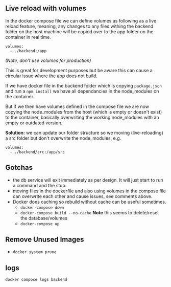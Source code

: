 ## Live reload with volumes

In the docker compose file we can define volumes as following as a live reload feature, meaning, any changes to any files withing the backend folder on the host machine will be copied over to the app folder on the container in real time. 

```
volumes:
  - ./backend:/app
```

*(Note, don't use volumes for production)*

This is great for development purposes but be aware this can cause a circular issue where the app does not build. 

If we have docker file in the backend folder which is copying `package.json` and run a `npm install` we have all dependancies in the node_modules on the container. 

But if we then have volumes defined in the compose file we are now copying the node_modules from the host (which is empty or doesn't exist) to the container, basically overwriting the working node_modules with an empty or outdated version. 

**Solution:** we can update our folder structure so we moving (live-reloading) a src folder but don't overwrite the node_modules, e.g.

```
volumes:
  - ./backend/src:/app/src
```

## Gotchas
- the db service will exit immediately as per design. It will just start to run a command and the stop. 
- moving files in the dockerfile and also using volumes in the compose file can overwrite each other and cause issues, see comments above. 
- Docker does caching so rebuild without cache can be useful sometimes.
  - `docker-compose down`
  - `docker-compose build --no-cache` **Note** this seems to delete/reset the database/volumes
  - `docker-compose up`

## Remove Unused Images
- `docker system prune` 

## logs
`docker compose logs backend`
